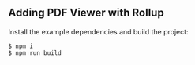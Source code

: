 ## Adding PDF Viewer with Rollup

Install the example dependencies and build the project:

    $ npm i
    $ npm run build
